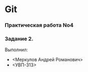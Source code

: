 # Git
### Практическая работа No4 
### Задание 2.
Выполнил:
* <Меркулов Андрей Романович>
* <УВП-313>